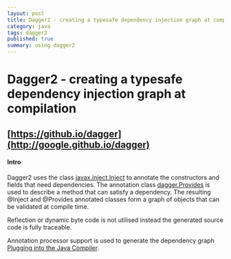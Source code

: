 ```yaml
---
layout: post
title: Dagger2 - creating a typesafe dependency injection graph at compilation
category: java
tags: dagger2
published: true
summary: using dagger2
---
```


# Dagger2 - creating a typesafe dependency injection graph at compilation

## [https://github.io/dagger](http://google.github.io/dagger)

#### Intro

Dagger2 uses the class [javax.inject.Inject](http://docs.oracle.com/javaee/7/api/javax/inject/Inject.html) to annotate the constructors and fields that need dependencies.
The annotation class [dagger.Provides](http://google.github.io/api/latest/dagger/Provides.html) is used to describe a method that can satisfy a dependency.
The resulting @Inject and @Provides annotated classes form a graph of objects that can be validated at compile time.

Reflection or dynamic byte code is not utilised instead the generated source code is fully traceable.

Annotation processor support is used to generate the dependency graph [Plugging into the Java Compiler](https://oracleus.activeevents.com/2014/connect/fileDownload/session/14BBC4CA8DD69CBF9BA12D7B6601C106/CON4265_McManus-Plugging-into-the-Java-Compiler.pdf).


